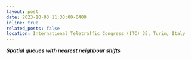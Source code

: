 ```yaml
---
layout: post
date: 2023-10-03 11:30:00-0400
inline: true
related_posts: false
location: International Teletraffic Congress (ITC) 35, Turin, Italy
---
```


***Spatial queues with nearest neighbour shifts***
